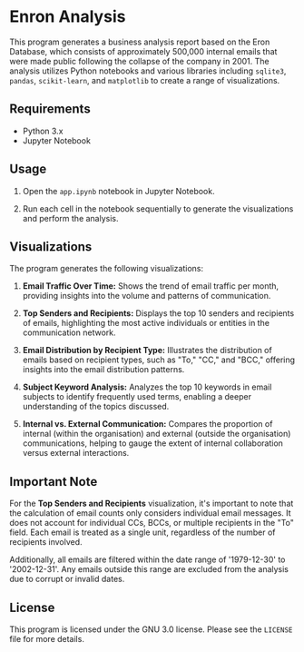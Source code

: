 # Enron Analysis
This program generates a business analysis report based on the Eron Database, which consists of approximately 500,000 internal emails that were made public following the collapse of the company in 2001. The analysis utilizes Python notebooks and various libraries including `sqlite3`, `pandas`, `scikit-learn`, and `matplotlib` to create a range of visualizations.

## Requirements
* Python 3.x
* Jupyter Notebook

## Usage
1. Open the `app.ipynb` notebook in Jupyter Notebook.

2. Run each cell in the notebook sequentially to generate the visualizations and perform the analysis.

## Visualizations
The program generates the following visualizations:

1. **Email Traffic Over Time:** Shows the trend of email traffic per month, providing insights into the volume and patterns of communication.

2. **Top Senders and Recipients:** Displays the top 10 senders and recipients of emails, highlighting the most active individuals or entities in the communication network.

3. **Email Distribution by Recipient Type:** Illustrates the distribution of emails based on recipient types, such as "To," "CC," and "BCC," offering insights into the email distribution patterns.

4. **Subject Keyword Analysis:** Analyzes the top 10 keywords in email subjects to identify frequently used terms, enabling a deeper understanding of the topics discussed.

5. **Internal vs. External Communication:** Compares the proportion of internal (within the organisation) and external (outside the organisation) communications, helping to gauge the extent of internal collaboration versus external interactions.

## Important Note
For the **Top Senders and Recipients** visualization, it's important to note that the calculation of email counts only considers individual email messages. It does not account for individual CCs, BCCs, or multiple recipients in the "To" field. Each email is treated as a single unit, regardless of the number of recipients involved.

Additionally, all emails are filtered within the date range of '1979-12-30' to '2002-12-31'. Any emails outside this range are excluded from the analysis due to corrupt or invalid dates.

## License
This program is licensed under the GNU 3.0 license. Please see the `LICENSE` file for more details.